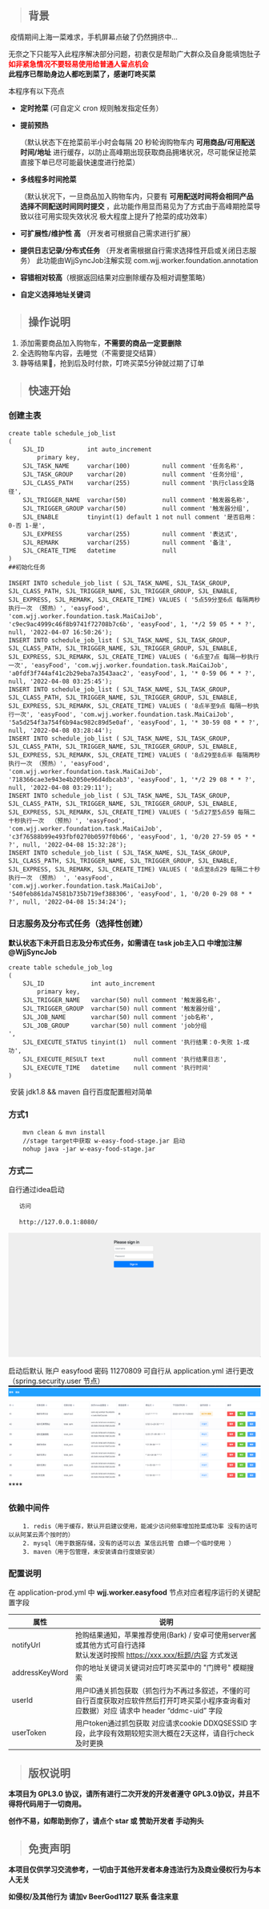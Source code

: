 > ## 背景

​		疫情期间上海一菜难求，手机屏幕点破了仍然拥挤中...

​		无奈之下只能写入此程序解决部分问题，初衷仅是帮助广大群众及自身能填饱肚子
<br/>
**<font color="red">如非紧急情况不要轻易使用给普通人留点机会</font>**
<br/>
**此程序已帮助身边人都吃到菜了，感谢叮咚买菜**
<br/>

本程序有以下亮点

* **定时抢菜** (可自定义 cron 规则触发指定任务）

* **提前预热**

  （默认状态下在抢菜前半小时会每隔 20 秒轮询购物车内 **可用商品/可用配送时间/地址** 进行缓存，以防止高峰期出现获取商品拥堵状况，尽可能保证抢菜直接下单已尽可能最快速度进行抢菜）

* **多线程多时间抢菜**

  （默认状况下，一旦商品加入购物车内，只要有 **可用配送时间将会相同产品 选择不同配送时间同时提交** ，此功能作用显而易见为了方式由于高峰期抢菜导致以往可用实现失效状况 极大程度上提升了抢菜的成功效率）

* **可扩展性/维护性 高** （开发者可根据自己需求进行扩展）

* **提供日志记录/分布式任务**
  （开发者需根据自行需求选择性开启或关闭日志服务）
  此功能由WjjSyncJob注解实现 com.wjj.worker.foundation.annotation

* **容错相对较高**（根据返回结果对应删除缓存及相对调整策略）

* **自定义选择地址关键词**

> ## 操作说明

1. 添加需要商品加入购物车，**不需要的商品一定要删除**
2. 全选购物车内容，去睡觉（不需要提交结算）
3. 静等结果🥰，抢到后及时付款，叮咚买菜5分钟就过期了订单

> ## 快速开始

### 创建主表
```
create table schedule_job_list
(
    SJL_ID            int auto_increment
        primary key,
    SJL_TASK_NAME     varchar(100)         null comment '任务名称',
    SJL_TASK_GROUP    varchar(20)          null comment '任务分组',
    SJL_CLASS_PATH    varchar(255)         null comment '执行class全路径',
    SJL_TRIGGER_NAME  varchar(50)          null comment '触发器名称',
    SJL_TRIGGER_GROUP varchar(50)          null comment '触发器分组',
    SJL_ENABLE        tinyint(1) default 1 not null comment '是否启用：0-否 1-是',
    SJL_EXPRESS       varchar(255)         null comment '表达式',
    SJL_REMARK        varchar(255)         null comment '备注',
    SJL_CREATE_TIME   datetime             null
)
##初始化任务

INSERT INTO schedule_job_list ( SJL_TASK_NAME, SJL_TASK_GROUP, SJL_CLASS_PATH, SJL_TRIGGER_NAME, SJL_TRIGGER_GROUP, SJL_ENABLE, SJL_EXPRESS, SJL_REMARK, SJL_CREATE_TIME) VALUES ( '5点59分至6点 每隔两秒执行一次 （预热）', 'easyFood', 'com.wjj.worker.foundation.task.MaiCaiJob', 'c9ec9ac4999c46f8b9741f72708b7c6b', 'easyFood', 1, '*/2 59 05 * * ?', null, '2022-04-07 16:50:26');
INSERT INTO schedule_job_list ( SJL_TASK_NAME, SJL_TASK_GROUP, SJL_CLASS_PATH, SJL_TRIGGER_NAME, SJL_TRIGGER_GROUP, SJL_ENABLE, SJL_EXPRESS, SJL_REMARK, SJL_CREATE_TIME) VALUES ( '6点至7点 每隔一秒执行一次', 'easyFood', 'com.wjj.worker.foundation.task.MaiCaiJob', 'a0fdf3f744af41c2b29eba7a3543aac2', 'easyFood', 1, '* 0-59 06 * * ?', null, '2022-04-08 03:25:45');
INSERT INTO schedule_job_list ( SJL_TASK_NAME, SJL_TASK_GROUP, SJL_CLASS_PATH, SJL_TRIGGER_NAME, SJL_TRIGGER_GROUP, SJL_ENABLE, SJL_EXPRESS, SJL_REMARK, SJL_CREATE_TIME) VALUES ( '8点半至9点 每隔一秒执行一次', 'easyFood', 'com.wjj.worker.foundation.task.MaiCaiJob', '5a5d254f3a754f6b94ac982c89d5e0af', 'easyFood', 1, '* 30-59 08 * * ?', null, '2022-04-08 03:28:44');
INSERT INTO schedule_job_list ( SJL_TASK_NAME, SJL_TASK_GROUP, SJL_CLASS_PATH, SJL_TRIGGER_NAME, SJL_TRIGGER_GROUP, SJL_ENABLE, SJL_EXPRESS, SJL_REMARK, SJL_CREATE_TIME) VALUES ( '8点29至8点半 每隔两秒执行一次 （预热）', 'easyFood', 'com.wjj.worker.foundation.task.MaiCaiJob', '718366cae3e943e4b2050e96d4dbcab3', 'easyFood', 1, '*/2 29 08 * * ?', null, '2022-04-08 03:29:11');
INSERT INTO schedule_job_list ( SJL_TASK_NAME, SJL_TASK_GROUP, SJL_CLASS_PATH, SJL_TRIGGER_NAME, SJL_TRIGGER_GROUP, SJL_ENABLE, SJL_EXPRESS, SJL_REMARK, SJL_CREATE_TIME) VALUES ( '5点27至5点59 每隔二十秒执行一次  （预热）', 'easyFood', 'com.wjj.worker.foundation.task.MaiCaiJob', 'c3f76588b99e493fbf0270b0597f0b66', 'easyFood', 1, '0/20 27-59 05 * * ?', null, '2022-04-08 15:32:28');
INSERT INTO schedule_job_list ( SJL_TASK_NAME, SJL_TASK_GROUP, SJL_CLASS_PATH, SJL_TRIGGER_NAME, SJL_TRIGGER_GROUP, SJL_ENABLE, SJL_EXPRESS, SJL_REMARK, SJL_CREATE_TIME) VALUES ( '8点至8点29 每隔二十秒执行一次 （预热） ', 'easyFood', 'com.wjj.worker.foundation.task.MaiCaiJob', '540feb861da74581b735b719ef388306', 'easyFood', 1, '0/20 0-29 08 * * ?', null, '2022-04-08 15:34:24');

```
### 日志服务及分布式任务（选择性创建）
**默认状态下未开启日志及分布式任务，如需请在 task job主入口 中增加注解 @WjjSyncJob**
```
create table schedule_job_log
(
    SJL_ID             int auto_increment
        primary key,
    SJL_TRIGGER_NAME   varchar(50) null comment '触发器名称',
    SJL_TRIGGER_GROUP  varchar(50) null comment '触发器分组',
    SJL_JOB_NAME       varchar(50) null comment 'job名称',
    SJL_JOB_GROUP      varchar(50) null comment 'job分组
',
    SJL_EXECUTE_STATUS tinyint(1)  null comment '执行结果：0-失败 1-成功',
    SJL_EXECUTE_RESULT text        null comment '执行结果日志',
    SJL_EXECUTE_TIME   datetime    null comment '执行时间'
)
```

​		安装 jdk1.8 && maven 自行百度配置相对简单

### 方式1
```
    mvn clean & mvn install
    //stage target中获取 w-easy-food-stage.jar 启动
    nohup java -jar w-easy-food-stage.jar
```
### 方式二
自行通过idea启动

 ```
    访问
    
    http://127.0.0.1:8080/
 ```
![img.png](w-easy-food-stage/src/main/resources/static/images/img2.png)

启动后默认 账户 easyfood 密码 11270809 可自行从 application.yml 进行更改 （spring.security.user 节点）
![img.png](w-easy-food-stage/src/main/resources/static/images/img.png)****

### 依赖中间件
		1. redis（用于缓存，默认开启建议使用，能减少访问频率增加抢菜成功率 没有的话可以从阿某云弄个按时的）
		2. mysql（用于数据存储，没有的话可以去 某信云托管 白嫖一个临时使用 ）
		3. maven（用于包管理，未安装请自行度娘安装）
### 配置说明

在 application-prod.yml 中 **wjj.worker.easyfood** 节点对应者程序运行的关键配置字段

| 属性           | 说明                                                                                      |
| -------------- |-----------------------------------------------------------------------------------------|
| notifyUrl      | 抢购结果通知，苹果推荐使用(Bark) / 安卓可使用server酱或其他方式可自行选择 <br />  默认发送时按照 https://xxx.xxx/标题/内容  方式发送 |
| addressKeyWord | 你的地址关键词关键词对应叮咚买菜中的 "门牌号" 模糊搜索                                                           |
| userId         | 用户ID通关抓包获取（抓包行为不再过多叙述，不懂的可自行百度获取对应软件然后打开叮咚买菜小程序查询看对应数据）对应 请求中 header “ddmc-uid” 字段      |
| userToken      | 用户token通过抓包获取 对应请求cookie DDXQSESSID 字段，此字段有效期较短实测大概在2天这样，请自行check及时更换                   |

> ## 版权说明

**本项目为 GPL3.0 协议，请所有进行二次开发的开发者遵守 GPL3.0协议，并且不得将代码用于一切商用。**

**创作不易，如帮助到你了，请点个 star 或 赞助开发者  手动狗头**

> ## 免责声明
**本项目仅供学习交流参考，一切由于其他开发者本身违法行为及商业侵权行为与本人无关**

**如侵权/及其他行为 请加v BeerGod1127 联系 备注来意**
